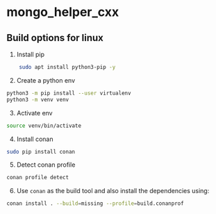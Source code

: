 # mongo_helper_cxx

## Build options for linux


1. Install pip
```sh
    sudo apt install python3-pip -y
```

2. Create a python env
```sh
python3 -m pip install --user virtualenv
python3 -m venv venv
```

3. Activate env
```sh
source venv/bin/activate
```

4. Install conan
```sh
sudo pip install conan
```

5. Detect conan profile
```sh
conan profile detect
```

6. Use `conan` as the build tool and also install the dependencies using:
```sh
conan install . --build=missing --profile=build.conanprof
```